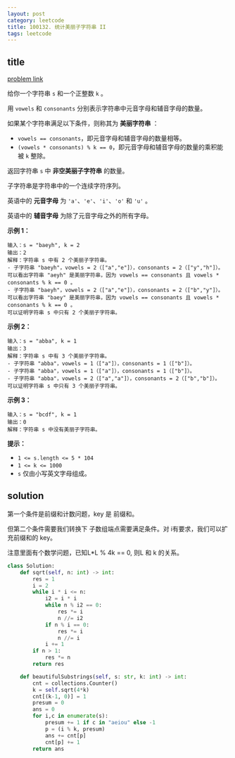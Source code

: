 ```yaml
---
layout: post
category: leetcode
title: 100132. 统计美丽子字符串 II
tags: leetcode
---
```


## title
[problem link](https://leetcode.cn/problems/count-beautiful-substrings-ii/description/)

给你一个字符串 `s` 和一个正整数 `k` 。

用 `vowels` 和 `consonants` 分别表示字符串中元音字母和辅音字母的数量。

如果某个字符串满足以下条件，则称其为 **美丽字符串** ：

- `vowels == consonants`，即元音字母和辅音字母的数量相等。
- `(vowels * consonants) % k == 0`，即元音字母和辅音字母的数量的乘积能被 `k` 整除。

返回字符串 `s` 中 **非空美丽子字符串** 的数量。

子字符串是字符串中的一个连续字符序列。

英语中的 **元音字母** 为 `'a'`、`'e'`、`'i'`、`'o'` 和 `'u'` 。

英语中的 **辅音字母** 为除了元音字母之外的所有字母。

 

**示例 1：**

```
输入：s = "baeyh", k = 2
输出：2
解释：字符串 s 中有 2 个美丽子字符串。
- 子字符串 "baeyh"，vowels = 2（["a","e"]），consonants = 2（["y","h"]）。
可以看出字符串 "aeyh" 是美丽字符串，因为 vowels == consonants 且 vowels * consonants % k == 0 。
- 子字符串 "baeyh"，vowels = 2（["a","e"]），consonants = 2（["b","y"]）。
可以看出字符串 "baey" 是美丽字符串，因为 vowels == consonants 且 vowels * consonants % k == 0 。
可以证明字符串 s 中只有 2 个美丽子字符串。
```

**示例 2：**

```
输入：s = "abba", k = 1
输出：3
解释：字符串 s 中有 3 个美丽子字符串。
- 子字符串 "abba"，vowels = 1（["a"]），consonants = 1（["b"]）。
- 子字符串 "abba"，vowels = 1（["a"]），consonants = 1（["b"]）。
- 子字符串 "abba"，vowels = 2（["a","a"]），consonants = 2（["b","b"]）。
可以证明字符串 s 中只有 3 个美丽子字符串。
```

**示例 3：**

```
输入：s = "bcdf", k = 1
输出：0
解释：字符串 s 中没有美丽子字符串。
```

 

**提示：**

- `1 <= s.length <= 5 * 104`
- `1 <= k <= 1000`
- `s` 仅由小写英文字母组成。

## solution

第一个条件是前缀和计数问题，key 是 前缀和。

但第二个条件需要我们转换下 子数组端点需要满足条件。对 i有要求，我们可以扩充前缀和的 key。

注意里面有个数学问题，已知L*L % 4k == 0, 则L 和 k 的关系。

```python
class Solution:
    def sqrt(self, n: int) -> int:
        res = 1
        i = 2
        while i * i <= n:
            i2 = i * i
            while n % i2 == 0:
                res *= i
                n //= i2
            if n % i == 0:
                res *= i
                n //= i
            i += 1
        if n > 1:
            res *= n
        return res

    def beautifulSubstrings(self, s: str, k: int) -> int:
        cnt = collections.Counter()
        k = self.sqrt(4*k)
        cnt[(k-1, 0)] = 1
        presum = 0
        ans = 0
        for i,c in enumerate(s):
            presum += 1 if c in "aeiou" else -1
            p = (i % k, presum)
            ans += cnt[p]
            cnt[p] += 1
        return ans
```

